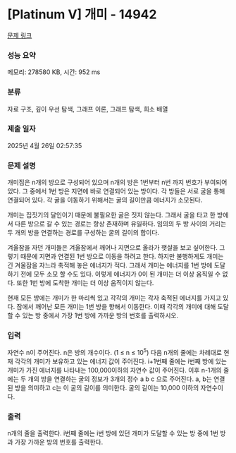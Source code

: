 # [Platinum V] 개미 - 14942 

[문제 링크](https://www.acmicpc.net/problem/14942) 

### 성능 요약

메모리: 278580 KB, 시간: 952 ms

### 분류

자료 구조, 깊이 우선 탐색, 그래프 이론, 그래프 탐색, 희소 배열

### 제출 일자

2025년 4월 26일 02:57:35

### 문제 설명

<p>개미집은 n개의 방으로 구성되어 있으며 n개의 방은 1번부터 n번 까지 번호가 부여되어 있다. 그 중에서 1번 방은 지면에 바로 연결되어 있는 방이다. 각 방들은 서로 굴을 통해 연결되어 있다. 각 굴을 이동하기 위해서는 굴의 길이만큼 에너지가 소모된다.</p>

<p>개미는 집짓기의 달인이기 때문에 불필요한 굴은 짓지 않는다. 그래서 굴을 타고 한 방에서 다른 방으로 갈 수 있는 경로는 항상 존재하며 유일하다. 임의의 두 방 사이의 거리는 두 개의 방을 연결하는 경로를 구성하는 굴의 길이의 합이다.</p>

<p>겨울잠을 자던 개미들은 겨울잠에서 깨어나 지면으로 올라가 햇살을 보고 싶어한다. 그렇기 때문에 지면과 연결된 1번 방으로 이동을 하려고 한다. 하지만 불행하게도 개미는 긴 겨울잠을 자느라 축적해 놓은 에너지가 적다. 그래서 개미는 에너지를 1번 방에 도달하기 전에 모두 소모 할 수도 있다. 이렇게 에너지가 0이 된 개미는 더 이상 움직일 수 없다. 또한 1번 방에 도착한 개미는 더 이상 움직이지 않는다.</p>

<p>현재 모든 방에는 개미가 한 마리씩 있고 각각의 개미는 각자 축적된 에너지를 가지고 있다. 잠에서 깨어난 모든 개미는 1번 방을 향해서 이동한다. 이때 각각의 개미에 대해 도달할 수 있는 방 중에서 가장 1번 방에 가까운 방의 번호를 출력하시오.</p>

### 입력 

 <p>자연수 n이 주어진다. n은 방의 개수이다. (1 ≤ n ≤ 10<sup>5</sup>) 다음 n개의 줄에는 차례대로 현재 각각의 개미가 보유하고 있는 에너지 값이 주어진다. i+1번째 줄에는 i번째 방에 있는 개미가 가진 에너지를 나타내는 100,000이하의 자연수 값이 주어진다. 이후 n-1개의 줄에는 두 개의 방을 연결하는 굴의 정보가 3개의 정수 a b c 으로 주어진다. a, b는 연결된 방을 의미하고 c는 이 굴의 길이를 의미한다. 굴의 길이는 10,000 이하의 자연수이다.</p>

### 출력 

 <p>n개의 줄을 출력한다. i번째 줄에는 i번 방에 있던 개미가 도달할 수 있는 방 중에 1번 방과 가장 가까운 방의 번호를 출력한다.</p>

